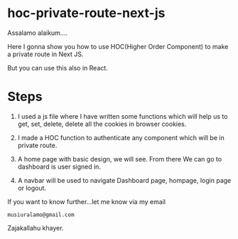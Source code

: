 
# hoc-private-route-next-js

Assalamo alaikum....


Here I gonna show you how to use HOC(Higher Order Component) to make a private route in Next JS.

But you can use this also in React.

# Steps

1. I used a js file where I have written some functions which will help us to get, set, delete, delete all the cookies in browser cookies.

2. I made a HOC function to authenticate any component which will be in private route.

3. A home page with basic design, we will see. From there We can go to dashboard is user signed in.

4. A navbar will be used to navigate Dashboard page, hompage, login page or logout.


If you want to know further...let me know via my email

`musiuralamo@gmail.com`

Zajakallahu khayer.
